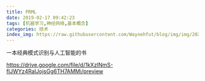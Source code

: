 ```yaml
---
title: PRML
date: 2019-02-17 09:42:23
tags: [机器学习,神经网络,基本概念]
categories: 技术
index_img: https://raw.githubusercontent.com/Waynehfut/blog/img/img/20220722174050.png
---
```

一本经典模式识别与人工智能的书
<!-- more -->
 https://drive.google.com/file/d/1kXzINmS-fIJWYz4RaIJojsGg6TH7AMMi/preview

